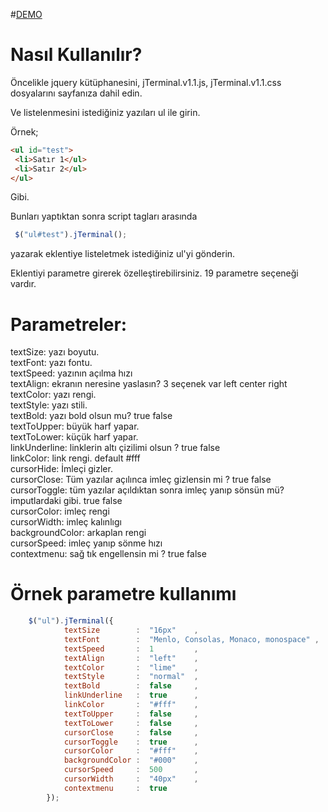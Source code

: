 #[DEMO](https://goo.gl/3HWn5A)

# Nasıl Kullanılır?

Öncelikle jquery kütüphanesini,  jTerminal.v1.1.js, jTerminal.v1.1.css dosyalarını sayfanıza dahil edin.

Ve listelenmesini istediğiniz yazıları ul ile girin.

Örnek;
```html
<ul id="test">
 <li>Satır 1</ul>
 <li>Satır 2</ul>
</ul>
```
Gibi.

Bunları yaptıktan sonra  script tagları arasında
```javascript
 $("ul#test").jTerminal();
```
yazarak eklentiye listeletmek istediğiniz ul'yi gönderin.
 
 
 Eklentiyi parametre girerek özelleştirebilirsiniz. 19 parametre seçeneği vardır.
 
# Parametreler:

textSize: yazı boyutu.<br />
textFont: yazı fontu.<br />
textSpeed: yazının açılma hızı<br />
textAlign: ekranın neresine yaslasın? 3 seçenek var left center right<br />
textColor: yazı rengi.<br />
textStyle: yazı stili.<br />
textBold: yazı bold olsun mu? true false<br />
textToUpper: büyük harf yapar.<br />
textToLower: küçük harf yapar.<br />
linkUnderline: linklerin altı çizilimi olsun ? true false<br />
linkColor: link rengi. default #fff<br />
cursorHide: İmleçi gizler.<br />
cursorClose: Tüm yazılar açılınca imleç gizlensin mi ? true false<br />
cursorToggle: tüm yazılar açıldıktan sonra imleç yanıp sönsün mü? imputlardaki gibi. true false<br />
cursorColor: imleç rengi<br />
cursorWidth: imleç kalınlıgı<br />
backgroundColor: arkaplan rengi<br />
cursorSpeed: imleç yanıp sönme hızı<br />
contextmenu: sağ tık engellensin mi ? true false<br />


# Örnek parametre kullanımı
```javascript
	$("ul").jTerminal({
			textSize        :  "16px"    ,
			textFont        :  "Menlo, Consolas, Monaco, monospace" ,
			textSpeed       :  1         ,  
			textAlign       :  "left"    ,  
			textColor       :  "lime"    , 
			textStyle       :  "normal"  ,  
			textBold        :  false     ,  
			linkUnderline   :  true      ,
			linkColor       :  "#fff"    ,
			textToUpper     :  false     ,  
			textToLower     :  false     , 
			cursorClose     :  false     ,  
			cursorToggle    :  true      ,  
			cursorColor     :  "#fff"    ,  
			backgroundColor	:  "#000"    ,  
			cursorSpeed    	:  500       ,  
			cursorWidth  	:  "40px"    ,  
			contextmenu     :  true
		});
```

